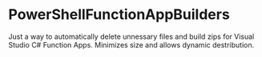 # PowerShellFunctionAppBuilders
Just a way to automatically delete unnessary files and build zips for Visual Studio C# Function Apps.
Minimizes size and allows dynamic destribution.
